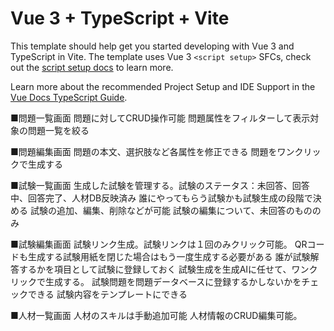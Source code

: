# Vue 3 + TypeScript + Vite

This template should help get you started developing with Vue 3 and TypeScript in Vite. The template uses Vue 3 `<script setup>` SFCs, check out the [script setup docs](https://v3.vuejs.org/api/sfc-script-setup.html#sfc-script-setup) to learn more.

Learn more about the recommended Project Setup and IDE Support in the [Vue Docs TypeScript Guide](https://vuejs.org/guide/typescript/overview.html#project-setup).


■問題一覧画面
問題に対してCRUD操作可能
問題属性をフィルターして表示対象の問題一覧を絞る

■問題編集画面
問題の本文、選択肢など各属性を修正できる
問題をワンクリックで生成する

■試験一覧画面
生成した試験を管理する。試験のステータス：未回答、回答中、回答完了、人材DB反映済み
誰にやってもらう試験かも試験生成の段階で決める
試験の追加、編集、削除などが可能
試験の編集について、未回答のもののみ

■試験編集画面
試験リンク生成。試験リンクは１回のみクリック可能。
QRコードも生成する試験用紙を閉じた場合はもう一度生成する必要がある
誰が試験解答するかを項目として試験に登録しておく
試験生成を生成AIに任せて、ワンクリックで生成する。
試験問題を問題データベースに登録するかしないかをチェックできる
試験内容をテンプレートにできる

■人材一覧画面
人材のスキルは手動追加可能
人材情報のCRUD編集可能。
